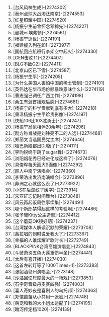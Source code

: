 
1. [台风风神生成]-[2274302]
1. [泰州点球大战淘汰南京]-[2274553]
1. [红星照耀中国]-[2274520]
1. [杨振宁生前曾怀念邓稼先]-[2274227]
1. [曼城vs埃弗顿]-[2274561]
1. [杨振宁逝世]-[2274191]
1. [福建舰入列在即]-[2273977]
1. [国航回应航班行李架空中起火]-[2274330]
1. [GEN击败T1]-[2274407]
1. [BLG不敌G2]-[2274411]
1. [北京山区已下雪]-[2274587]
1. [杨振宁生平]-[2274205]
1. [为什么美国人害怕中国的稀土管制]-[2274101]
1. [英伟达在华市场份额暴跌意味什么]-[2274119]
1. [曹志强已调任广西工作]-[2274198]
1. [余生有涯首播观后感]-[2274681]
1. [杨振宁的科学贡献到底有多大]-[2274218]
1. [重温杨振宁生平珍贵影像]-[2274197]
1. [快船106比103胜勇士]-[2274247]
1. [杨振宁翁帆相伴20余年]-[2274296]
1. [剧方称肖战是刘铮亮不二的人选]-[2274488]
1. [郑丽文当选国民党主席]-[2274646]
1. [哑巴新娘都出DJ版了]-[2274111]
1. [李昀锐终于跳了sugar舞]-[2274673]
1. [浏阳烟花秀已经进化成这样了]-[2274076]
1. [具俊晔每天画大S画像]-[2274292]
1. [颜人中南宁演唱会]-[2274360]
1. [李荣浩出发济南演唱会]-[2273896]
1. [非洲之心就这么没了]-[2273922]
1. [小S在后颈纹了媛字]-[2273914]
1. [宋亚轩忘记时间舞台]-[2273848]
1. [风云再起饭局往事续集]-[2274491]
1. [哪个新郎禁得起这样的考验啊]-[2274486]
1. [张予曦Kitty公主造型]-[2274412]
1. [这个蘑菇OK镜好萌]-[2274237]
1. [台湾媒体人解读沉默的荣耀]-[2273708]
1. [茜拉唱的到时说爱我火了]-[2273367]
1. [幸福的人谁炫耀听歌时长]-[2272749]
1. [BLACKPINK台湾高雄演唱会]-[2274843]
1. [斗破萧炎五色火莲重伤半圣]-[2274441]
1. [太后有喜开播]-[2274030]
1. [这首左转灯等了1000Times+1]-[2273383]
1. [张韶涵赣州演唱会]-[2273148]
1. [沙溢回忆尺度最大的一场戏]-[2273853]
1. [石宇奇晋级丹麦赛四强]-[2274003]
1. [喜人奇妙夜是喜剧人的乌托邦]-[2274363]
1. [郑恺苗苗从小共用一张脸]-[2274748]
1. [萌宠和我的大小姐太适配了]-[2274195]
1. [暗河传定档1020]-[2274139]